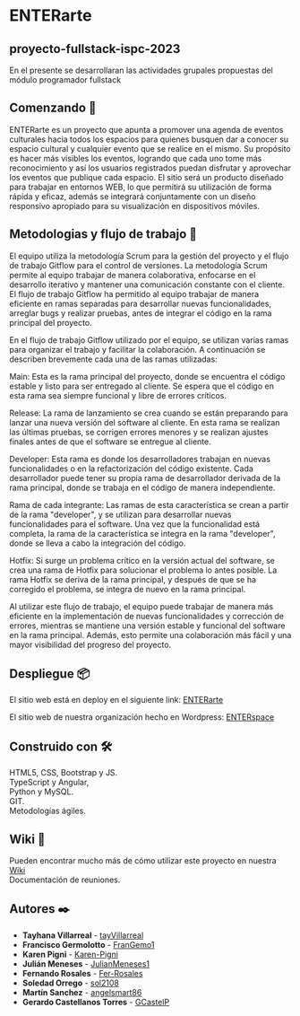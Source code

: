 # ENTERarte

## proyecto-fullstack-ispc-2023

En el presente se desarrollaran las actividades grupales propuestas del módulo programador fullstack

## Comenzando 🚀

ENTERarte es un proyecto que apunta a promover una agenda de eventos culturales hacia todos los espacios para quienes busquen dar a conocer su espacio cultural y cualquier evento que se realice en el mismo.
Su propósito es hacer más visibles los eventos, logrando que cada uno tome más reconocimiento y así los usuarios registrados puedan disfrutar y aprovechar los eventos que publique cada espacio.
El sitio será un producto diseñado para trabajar en entornos WEB, lo que permitirá su utilización de forma rápida y eficaz, además se integrará conjuntamente con un diseño responsivo apropiado para su visualización en dispositivos móviles.  

## Metodologias y flujo de trabajo 🤝

El equipo utiliza la metodología Scrum para la gestión del proyecto y el flujo de trabajo Gitflow para el control de versiones. La metodología Scrum permite al equipo trabajar de manera colaborativa, enfocarse en el desarrollo iterativo y mantener una comunicación constante con el cliente. El flujo de trabajo Gitflow ha permitido al equipo trabajar de manera eficiente en ramas separadas para desarrollar nuevas funcionalidades, arreglar bugs y realizar pruebas, antes de integrar el código en la rama principal del proyecto.

En el flujo de trabajo Gitflow utilizado por el equipo, se utilizan varias ramas para organizar el trabajo y facilitar la colaboración. A continuación se describen brevemente cada una de las ramas utilizadas:

Main: Esta es la rama principal del proyecto, donde se encuentra el código estable y listo para ser entregado al cliente. Se espera que el código en esta rama sea siempre funcional y libre de errores críticos.

Release: La rama de lanzamiento se crea cuando se están preparando para lanzar una nueva versión del software al cliente. En esta rama se realizan las últimas pruebas, se corrigen errores menores y se realizan ajustes finales antes de que el software se entregue al cliente.

Developer: Esta rama es donde los desarrolladores trabajan en nuevas funcionalidades o en la refactorización del código existente. Cada desarrollador puede tener su propia rama de desarrollador derivada de la rama principal, donde se trabaja en el código de manera independiente.

Rama de cada integrante: Las ramas de esta característica se crean a partir de la rama "developer", y se utilizan para desarrollar nuevas funcionalidades para el software. Una vez que la funcionalidad está completa, la rama de la característica se integra en la rama "developer", donde se lleva a cabo la integración del código.

Hotfix: Si surge un problema crítico en la versión actual del software, se crea una rama de Hotfix para solucionar el problema lo antes posible. La rama Hotfix se deriva de la rama principal, y después de que se ha corregido el problema, se integra de nuevo en la rama principal.

Al utilizar este flujo de trabajo, el equipo puede trabajar de manera más eficiente en la implementación de nuevas funcionalidades y corrección de errores, mientras se mantiene una versión estable y funcional del software en la rama principal. Además, esto permite una colaboración más fácil y una mayor visibilidad del progreso del proyecto.

## Despliegue 📦

El sitio web está en deploy en el siguiente link: [ENTERarte](https://matiasp23.github.io/proyecto-fullstack-ispc-2022.github.io/front/view/home.html)

El sitio web de nuestra organización hecho en Wordpress: [ENTERspace](http://enterspace.rf.gd/)  

## Construido con 🛠️

HTML5, CSS, Bootstrap y JS.  
TypeScript y Angular,  
Python y MySQL.    
GIT.    
Metodologías ágiles.  
  
## Wiki 📖

Pueden encontrar mucho más de cómo utilizar este proyecto en nuestra [Wiki](https://github.com/FranGemo1/proyectoenterarte.wiki.git)  
Documentación de reuniones.

## Autores ✒️

* **Tayhana Villarreal** - [tayVillarreal](https://github.com/tayVillarreal)
* **Francisco Germolotto** - [FranGemo1](https://github.com/FranGemo1)
* **Karen Pigni** - [Karen-Pigni](https://github.com/Karen-Pigni)
* **Julián Meneses** - [JulianMeneses1](http://github.com/JulianMenes1)
* **Fernando Rosales** - [Fer-Rosales](https://github.com/Fer-Rosales)
* **Soledad Orrego** - [sol2108](https://github.com/sol2108)
* **Martín Sanchez** - [angelsmart86](https://github.com/angelsmart86)
* **Gerardo Castellanos Torres** - [GCastelP](https://github.com/GCastelP)
